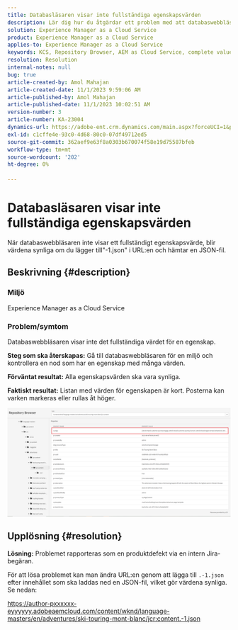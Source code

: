 ```yaml
---
title: Databasläsaren visar inte fullständiga egenskapsvärden
description: Lär dig hur du åtgärdar ett problem med att databaswebbläsaren inte visar fullständiga egenskapsvärden i Adobe Experience Manager. Lägg till"-1.json" i URL:en.
solution: Experience Manager as a Cloud Service
product: Experience Manager as a Cloud Service
applies-to: Experience Manager as a Cloud Service
keywords: KCS, Repository Browser, AEM as Cloud Service, complete value
resolution: Resolution
internal-notes: null
bug: true
article-created-by: Amol Mahajan
article-created-date: 11/1/2023 9:59:06 AM
article-published-by: Amol Mahajan
article-published-date: 11/1/2023 10:02:51 AM
version-number: 3
article-number: KA-23004
dynamics-url: https://adobe-ent.crm.dynamics.com/main.aspx?forceUCI=1&pagetype=entityrecord&etn=knowledgearticle&id=a7d66748-9d78-ee11-8179-6045bd0065b6
exl-id: c1cffe4e-93c0-4d68-80c0-07df49712ed5
source-git-commit: 362aef9e63f8a0303b670074f58e19d75587bfeb
workflow-type: tm+mt
source-wordcount: '202'
ht-degree: 0%

---
```


# Databasläsaren visar inte fullständiga egenskapsvärden


När databaswebbläsaren inte visar ett fullständigt egenskapsvärde, blir värdena synliga om du lägger till&quot;-1.json&quot; i URL:en och hämtar en JSON-fil.

## Beskrivning {#description}


### <b>Miljö</b>

Experience Manager as a Cloud Service



### <b>Problem/symtom</b>

Databaswebbläsaren visar inte det fullständiga värdet för en egenskap.

<b>Steg som ska återskapas:</b> Gå till databaswebbläsaren för en miljö och kontrollera en nod som har en egenskap med många värden.

<b>Förväntat resultat:</b> Alla egenskapsvärden ska vara synliga.

<b>Faktiskt resultat:</b> Listan med värden för egenskapen är kort. Posterna kan varken markeras eller rullas åt höger.



![](assets/05df7e78-ff6b-ee11-8df0-6045bd006e5a.png)


## Upplösning {#resolution}

<b>Lösning:</b>
Problemet rapporteras som en produktdefekt via en intern Jira-begäran.

För att lösa problemet kan man ändra URL:en genom att lägga till `.-1.json` efter innehållet som ska laddas ned en JSON-fil, vilket gör värdena synliga. Se nedan:

https://author-pxxxxxx-eyyyyyy.adobeaemcloud.com/content/wknd/language-masters/en/adventures/ski-touring-mont-blanc/jcr:content.-1.json
